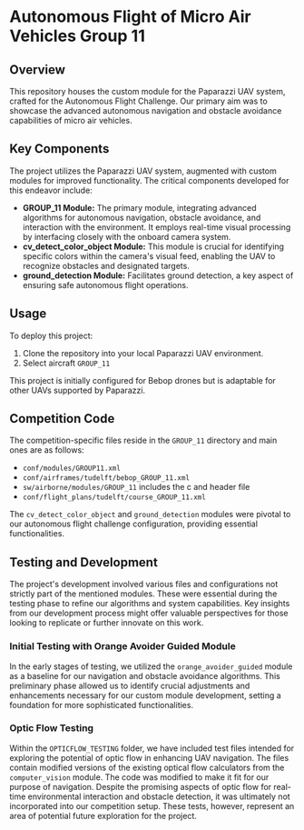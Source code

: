 # Autonomous Flight of Micro Air Vehicles Group 11

## Overview
This repository houses the custom module for the Paparazzi UAV system, crafted for the Autonomous Flight Challenge. Our primary aim was to showcase the advanced autonomous navigation and obstacle avoidance capabilities of micro air vehicles.

## Key Components
The project utilizes the Paparazzi UAV system, augmented with custom modules for improved functionality. The critical components developed for this endeavor include:

- **GROUP_11 Module:** The primary module, integrating advanced algorithms for autonomous navigation, obstacle avoidance, and interaction with the environment. It employs real-time visual processing by interfacing closely with the onboard camera system.
- **cv_detect_color_object Module:** This module is crucial for identifying specific colors within the camera's visual feed, enabling the UAV to recognize obstacles and designated targets.
- **ground_detection Module:** Facilitates ground detection, a key aspect of ensuring safe autonomous flight operations.

## Usage
To deploy this project:
1. Clone the repository into your local Paparazzi UAV environment.
2. Select aircraft `GROUP_11` 

This project is initially configured for Bebop drones but is adaptable for other UAVs supported by Paparazzi.

## Competition Code
The competition-specific files reside in the `GROUP_11` directory and main ones are as follows:
- `conf/modules/GROUP11.xml`
- `conf/airframes/tudelft/bebop_GROUP_11.xml`
- `sw/airborne/modules/GROUP_11` includes the c and header file
- `conf/flight_plans/tudelft/course_GROUP_11.xml`

The `cv_detect_color_object` and `ground_detection` modules were pivotal to our autonomous flight challenge configuration, providing essential functionalities.

## Testing and Development
The project's development involved various files and configurations not strictly part of the mentioned modules. These were essential during the testing phase to refine our algorithms and system capabilities. Key insights from our development process might offer valuable perspectives for those looking to replicate or further innovate on this work.

### Initial Testing with Orange Avoider Guided Module
In the early stages of testing, we utilized the `orange_avoider_guided` module as a baseline for our navigation and obstacle avoidance algorithms. This preliminary phase allowed us to identify crucial adjustments and enhancements necessary for our custom module development, setting a foundation for more sophisticated functionalities.

### Optic Flow Testing
Within the `OPTICFLOW_TESTING` folder, we have included test files intended for exploring the potential of optic flow in enhancing UAV navigation. The files contain modified versions of the existing optical flow calculators from the `computer_vision` module. The code was modified to make it fit for our purpose of navigation. Despite the promising aspects of optic flow for real-time environmental interaction and obstacle detection, it was ultimately not incorporated into our competition setup. These tests, however, represent an area of potential future exploration for the project.
